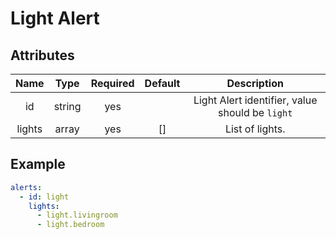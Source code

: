 # Light Alert

## Attributes
 Name | Type | Required | Default | Description
:----:|:----:|:--------:|:-------:|:-----------:
id | string | yes |  | Light Alert identifier, value should be `light`
lights | array | yes | [] | List of lights.

## Example

```yaml
alerts:
  - id: light
    lights:
      - light.livingroom
      - light.bedroom
```
